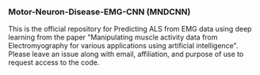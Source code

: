 ### Motor-Neuron-Disease-EMG-CNN (MNDCNN)

This is the official repository for Predicting ALS from EMG data using deep learning from the paper "Manipulating muscle activity data from Electromyography for various applications using artificial intelligence". Please leave an issue along with email, affiliation, and purpose of use to request access to the code.
